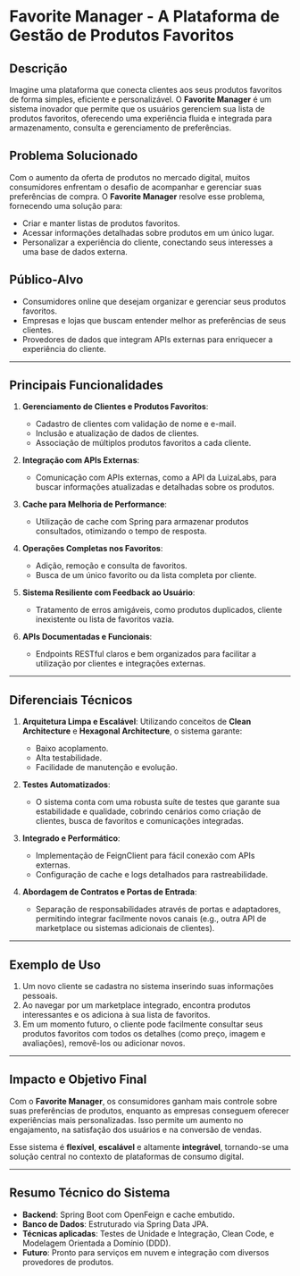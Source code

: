 # Favorite Manager - A Plataforma de Gestão de Produtos Favoritos

## **Descrição**
Imagine uma plataforma que conecta clientes aos seus produtos favoritos de forma simples, eficiente e personalizável. O **Favorite Manager** é um sistema inovador que permite que os usuários gerenciem sua lista de produtos favoritos, oferecendo uma experiência fluida e integrada para armazenamento, consulta e gerenciamento de preferências.

## **Problema Solucionado**
Com o aumento da oferta de produtos no mercado digital, muitos consumidores enfrentam o desafio de acompanhar e gerenciar suas preferências de compra. O **Favorite Manager** resolve esse problema, fornecendo uma solução para:
- Criar e manter listas de produtos favoritos.
- Acessar informações detalhadas sobre produtos em um único lugar.
- Personalizar a experiência do cliente, conectando seus interesses a uma base de dados externa.

## **Público-Alvo**
- Consumidores online que desejam organizar e gerenciar seus produtos favoritos.
- Empresas e lojas que buscam entender melhor as preferências de seus clientes.
- Provedores de dados que integram APIs externas para enriquecer a experiência do cliente.

---

## **Principais Funcionalidades**
1. **Gerenciamento de Clientes e Produtos Favoritos**:
    - Cadastro de clientes com validação de nome e e-mail.
    - Inclusão e atualização de dados de clientes.
    - Associação de múltiplos produtos favoritos a cada cliente.

2. **Integração com APIs Externas**:
    - Comunicação com APIs externas, como a API da LuizaLabs, para buscar informações atualizadas e detalhadas sobre os produtos.

3. **Cache para Melhoria de Performance**:
    - Utilização de cache com Spring para armazenar produtos consultados, otimizando o tempo de resposta.

4. **Operações Completas nos Favoritos**:
    - Adição, remoção e consulta de favoritos.
    - Busca de um único favorito ou da lista completa por cliente.

5. **Sistema Resiliente com Feedback ao Usuário**:
    - Tratamento de erros amigáveis, como produtos duplicados, cliente inexistente ou lista de favoritos vazia.

6. **APIs Documentadas e Funcionais**:
    - Endpoints RESTful claros e bem organizados para facilitar a utilização por clientes e integrações externas.

---

## **Diferenciais Técnicos**
1. **Arquitetura Limpa e Escalável**:
   Utilizando conceitos de **Clean Architecture** e **Hexagonal Architecture**, o sistema garante:
    - Baixo acoplamento.
    - Alta testabilidade.
    - Facilidade de manutenção e evolução.

2. **Testes Automatizados**:
    - O sistema conta com uma robusta suíte de testes que garante sua estabilidade e qualidade, cobrindo cenários como criação de clientes, busca de favoritos e comunicações integradas.

3. **Integrado e Performático**:
    - Implementação de FeignClient para fácil conexão com APIs externas.
    - Configuração de cache e logs detalhados para rastreabilidade.

4. **Abordagem de Contratos e Portas de Entrada**:
    - Separação de responsabilidades através de portas e adaptadores, permitindo integrar facilmente novos canais (e.g., outra API de marketplace ou sistemas adicionais de clientes).

---

## **Exemplo de Uso**
1. Um novo cliente se cadastra no sistema inserindo suas informações pessoais.
2. Ao navegar por um marketplace integrado, encontra produtos interessantes e os adiciona à sua lista de favoritos.
3. Em um momento futuro, o cliente pode facilmente consultar seus produtos favoritos com todos os detalhes (como preço, imagem e avaliações), removê-los ou adicionar novos.

---

## **Impacto e Objetivo Final**
Com o **Favorite Manager**, os consumidores ganham mais controle sobre suas preferências de produtos, enquanto as empresas conseguem oferecer experiências mais personalizadas. Isso permite um aumento no engajamento, na satisfação dos usuários e na conversão de vendas.

Esse sistema é **flexível**, **escalável** e altamente **integrável**, tornando-se uma solução central no contexto de plataformas de consumo digital.

---

## **Resumo Técnico do Sistema**
- **Backend**: Spring Boot com OpenFeign e cache embutido.
- **Banco de Dados**: Estruturado via Spring Data JPA.
- **Técnicas aplicadas**: Testes de Unidade e Integração, Clean Code, e Modelagem Orientada a Domínio (DDD).
- **Futuro**: Pronto para serviços em nuvem e integração com diversos provedores de produtos.
